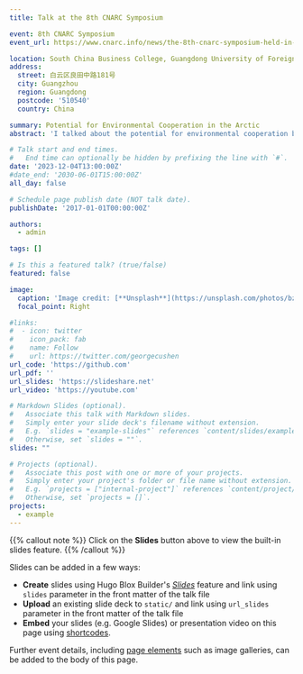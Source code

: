 ```yaml
---
title: Talk at the 8th CNARC Symposium

event: 8th CNARC Symposium
event_url: https://www.cnarc.info/news/the-8th-cnarc-symposium-held-in-guangzhou-china

location: South China Business College, Guangdong University of Foreign Studies (SCBC)
address:
  street: 白云区良田中路181号
  city: Guangzhou
  region: Guangdong
  postcode: '510540'
  country: China

summary: Potential for Environmental Cooperation in the Arctic
abstract: 'I talked about the potential for environmental cooperation between China and Russia in the Arctic region. I discussed the geopolitical changes due to the "special military operation," climate and environmental challenges in the Russian Arctic, and Russia's policy responses. I also highlighted China's Arctic Policy White Paper, which aims to understand, protect, and develop the Arctic while participating in its governance. The presentation emphasized the reputational risks for China in case of environmental disasters, and the need for increased environmental impact assessments. It concluded by discussing the balance between protection and development, China's carbon peak and neutrality goals, and the potential for cooperation within Arctic Council working groups.'

# Talk start and end times.
#   End time can optionally be hidden by prefixing the line with `#`.
date: '2023-12-04T13:00:00Z'
#date_end: '2030-06-01T15:00:00Z'
all_day: false

# Schedule page publish date (NOT talk date).
publishDate: '2017-01-01T00:00:00Z'

authors:
  - admin

tags: []

# Is this a featured talk? (true/false)
featured: false

image:
  caption: 'Image credit: [**Unsplash**](https://unsplash.com/photos/bzdhc5b3Bxs)'
  focal_point: Right

#links:
#  - icon: twitter
#    icon_pack: fab
#    name: Follow
#    url: https://twitter.com/georgecushen
url_code: 'https://github.com'
url_pdf: ''
url_slides: 'https://slideshare.net'
url_video: 'https://youtube.com'

# Markdown Slides (optional).
#   Associate this talk with Markdown slides.
#   Simply enter your slide deck's filename without extension.
#   E.g. `slides = "example-slides"` references `content/slides/example-slides.md`.
#   Otherwise, set `slides = ""`.
slides: ""

# Projects (optional).
#   Associate this post with one or more of your projects.
#   Simply enter your project's folder or file name without extension.
#   E.g. `projects = ["internal-project"]` references `content/project/deep-learning/index.md`.
#   Otherwise, set `projects = []`.
projects:
  - example
---
```


{{% callout note %}}
Click on the **Slides** button above to view the built-in slides feature.
{{% /callout %}}

Slides can be added in a few ways:

- **Create** slides using Hugo Blox Builder's [_Slides_](https://docs.hugoblox.com/reference/content-types/) feature and link using `slides` parameter in the front matter of the talk file
- **Upload** an existing slide deck to `static/` and link using `url_slides` parameter in the front matter of the talk file
- **Embed** your slides (e.g. Google Slides) or presentation video on this page using [shortcodes](https://docs.hugoblox.com/reference/markdown/).

Further event details, including [page elements](https://docs.hugoblox.com/reference/markdown/) such as image galleries, can be added to the body of this page.
